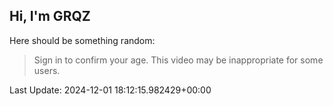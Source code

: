 ## Hi, I'm GRQZ
Here should be something random:  
> Sign in to confirm your age. This video may be inappropriate for some users.


Last Update: 2024-12-01 18:12:15.982429+00:00
